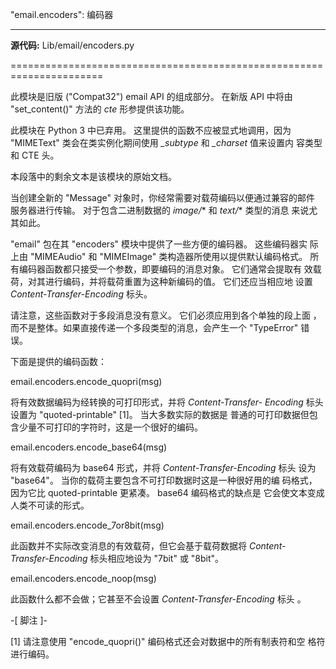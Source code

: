 "email.encoders": 编码器
************************

**源代码:** Lib/email/encoders.py

======================================================================

此模块是旧版 ("Compat32") email API 的组成部分。 在新版 API 中将由
"set_content()" 方法的 *cte* 形参提供该功能。

此模块在 Python 3 中已弃用。 这里提供的函数不应被显式地调用，因为
"MIMEText" 类会在类实例化期间使用 *_subtype* 和 *_charset* 值来设置内
容类型和 CTE 头。

本段落中的剩余文本是该模块的原始文档。

当创建全新的 "Message" 对象时，你经常需要对载荷编码以便通过兼容的邮件
服务器进行传输。 对于包含二进制数据的 *image/** 和 *text/** 类型的消息
来说尤其如此。

"email" 包在其 "encoders" 模块中提供了一些方便的编码器。 这些编码器实
际上由 "MIMEAudio" 和 "MIMEImage" 类构造器所使用以提供默认编码格式。
所有编码器函数都只接受一个参数，即要编码的消息对象。 它们通常会提取有
效载荷，对其进行编码，并将载荷重置为这种新编码的值。  它们还应当相应地
设置 *Content-Transfer-Encoding* 标头。

请注意，这些函数对于多段消息没有意义。 它们必须应用到各个单独的段上面
，而不是整体。如果直接传递一个多段类型的消息，会产生一个 "TypeError"
错误。

下面是提供的编码函数：

email.encoders.encode_quopri(msg)

   将有效数据编码为经转换的可打印形式，并将 *Content-Transfer-
   Encoding* 标头设置为 "quoted-printable" [1]。 当大多数实际的数据是
   普通的可打印数据但包含少量不可打印的字符时，这是一个很好的编码。

email.encoders.encode_base64(msg)

   将有效载荷编码为 base64 形式，并将 *Content-Transfer-Encoding* 标头
   设为 "base64"。 当你的载荷主要包含不可打印数据时这是一种很好用的编
   码格式，因为它比 quoted-printable 更紧凑。 base64 编码格式的缺点是
   它会使文本变成人类不可读的形式。

email.encoders.encode_7or8bit(msg)

   此函数并不实际改变消息的有效载荷，但它会基于载荷数据将 *Content-
   Transfer-Encoding* 标头相应地设为 "7bit" 或 "8bit"。

email.encoders.encode_noop(msg)

   此函数什么都不会做；它甚至不会设置 *Content-Transfer-Encoding* 标头
   。

-[ 脚注 ]-

[1] 请注意使用 "encode_quopri()" 编码格式还会对数据中的所有制表符和空
    格符进行编码。

